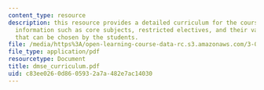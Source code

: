 ```yaml
---
content_type: resource
description: this resource provides a detailed curriculum for the course and contains
  information such as core subjects, restricted electives, and their various combinations
  that can be chosen by the students.
file: /media/https%3A/open-learning-course-data-rc.s3.amazonaws.com/3-012-fundamentals-of-materials-science-fall-2005/c83ee0260d8605932a7a482e7ac14030_dmse_curriculum.pdf
file_type: application/pdf
resourcetype: Document
title: dmse_curriculum.pdf
uid: c83ee026-0d86-0593-2a7a-482e7ac14030
---
```

